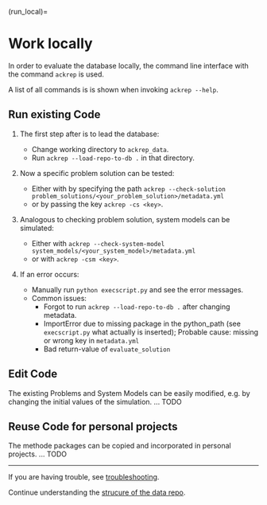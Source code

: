 (run_local)=
# Work locally

In order to evaluate the database locally, the command line interface with the command `ackrep` is used.

A list of all commands is is shown when invoking `ackrep --help`.
## Run existing Code

1. The first step after is to lead the database:
    - Change working directory to `ackrep_data`.
    - Run `ackrep --load-repo-to-db .` in that directory.

2. Now a specific problem solution can be tested: 
    - Either with by specifying the path `ackrep --check-solution problem_solutions/<your_problem_solution>/metadata.yml`
    - or by passing the key `ackrep -cs <key>`.
3. Analogous to checking problem solution, system models can be simulated:
    - Either with `ackrep --check-system-model system_models/<your_system_model>/metadata.yml`
    - or with `ackrep -csm <key>`.

4. If an error occurs:
    - Manually run `python execscript.py` and see the error messages.
    - Common issues:
        - Forgot to run `ackrep --load-repo-to-db .` after changing metadata.
        - ImportError due to missing package in the python_path (see `execscript.py` what actually is inserted); Probable cause: missing or wrong key in `metadata.yml`
        - Bad return-value of `evaluate_solution`

## Edit Code
The existing Problems and System Models can be easily modified, e.g. by changing the initial values of the simulation.
...
TODO
## Reuse Code for personal projects
The methode packages can be copied and incorporated in personal projects.
...
TODO

---
If you are having trouble, see [troubleshooting](troubleshooting_users).

Continue understanding the [strucure of the data repo](ref_data_structure).

